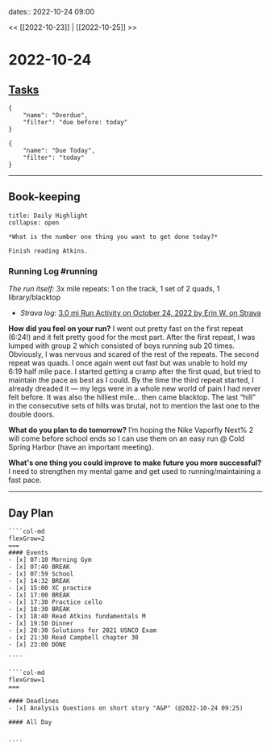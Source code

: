 dates:: 2022-10-24 09:00

<< [[2022-10-23]] | [[2022-10-25]] >>

# 2022-10-24

## [Tasks](https://todoist.com/app/today)
```todoist
{
	"name": "Overdue",
	"filter": "due before: today"
}
```
```todoist
{
	"name": "Due Today",
	"filter": "today"
}
```
---
## Book-keeping

```ad-success
title: Daily Highlight
collapse: open

*What is the number one thing you want to get done today?*

Finish reading Atkins.
```

### Running Log #running  
*The run itself:* 3x mile repeats: 1 on the track, 1 set of 2 quads, 1 library/blacktop
- *Strava log*: [3.0 mi Run Activity on October 24, 2022 by Erin W. on Strava](https://www.strava.com/activities/8013866010)

**How did you feel on your run?**
I went out pretty fast on the first repeat (6:24!) and it felt pretty good for the most part. After the first repeat, I was lumped with group 2 which consisted of boys running sub 20 times. Obviously, I was nervous and scared of the rest of the repeats. The second repeat was quads. I once again went out fast but was unable to hold my 6:19 half mile pace. I started getting a cramp after the first quad, but tried to maintain the pace as best as I could. By the time the third repeat started, I already dreaded it — my legs were in a whole new world of pain I had never felt before. It was also the hilliest mile… then came blacktop. The last “hill” in the consecutive sets of hills was brutal, not to mention the last one to the double doors.

**What do you plan to do tomorrow?**
I’m hoping the Nike Vaporfly Next% 2 will come before school ends so I can use them on an easy run @ Cold Spring Harbor (have an important meeting).

**What's one thing you could improve to make future you more successful?**
I need to strengthen my mental game and get used to running/maintaining a fast pace.

---
## Day Plan

`````col
````col-md
flexGrow=2
===
#### Events
- [x] 07:10 Morning Gym
- [x] 07:40 BREAK
- [x] 07:59 School
- [x] 14:32 BREAK
- [x] 15:00 XC practice
- [x] 17:00 BREAK
- [x] 17:30 Practice cello
- [x] 18:30 BREAK
- [x] 18:40 Read Atkins fundamentals M
- [x] 19:50 Dinner
- [x] 20:30 Solutions for 2021 USNCO Exam
- [x] 21:30 Read Campbell chapter 30
- [x] 23:00 DONE

````

````col-md
flexGrow=1
===

#### Deadlines
- [x] Analysis Questions on short story "A&P" (@2022-10-24 09:25)

#### All Day


````
`````


